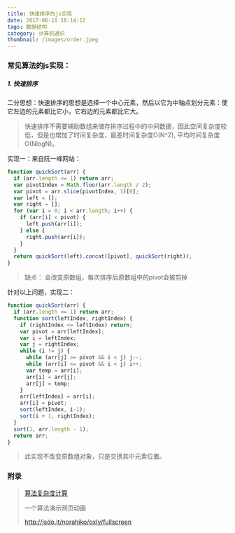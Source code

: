 ```yaml
---
title: 快速排序的js实现
date: 2017-06-18 18:14:12
tags: 数据结构
category: 计算机通识
thumbnail: /images/order.jpeg
---
```


### 常见算法的js实现：

##### 1. 快速排序

二分思想：快速排序的思想是选择一个中心元素，然后以它为中轴点划分元素：使它左边的元素都比它小，它右边的元素都比它大。

> 快速排序不需要辅助数组来储存排序过程中的中间数据，因此空间复杂度较低，但是也增加了时间复杂度，最差时间复杂度O(N^2), 平均时间复杂度O(NlogN)。

实现一：来自阮一峰网站：

```javascript
function quickSort(arr) {
  if (arr.length <= 1) return arr;
  var pivotIndex = Math.floor(arr.length / 2);
  var pivot = arr.slice(pivotIndex, 1)[0];
  var left = [];
  var right = [];
  for (var i = 0; i < arr.length; i++) {
    if (arr[i] < pivot) {
      left.push(arr[i]);
    } else {
      right.push(arr[i]);
    }
  }
  return quickSort(left).concat([pivot], quickSort(right));
}
```

> 缺点： 会改变原数组，每次排序后原数组中的pivot会被剪掉



针对以上问题，实现二：

```javascript
function quickSort(arr) {
  if (arr.length <= 1) return arr;
  function sort(leftIndex, rightIndex) {
    if (rightIndex <= leftIndex) return;
   	var pivot = arr[leftIndex];
	var i = leftIndex;
    var j = rightIndex;
	while (i != j) {
      while (arr[j] >= pivot && i < j) j--;
      while (arr[i] <= pivot && i < j) i++;
      var temp = arr[i];
      arr[i] = arr[j];
      arr[j] = temp;
	}
    arr[leftIndex] = arr[i];
    arr[i] = pivot;
    sort(leftIndex, i-1);
    sort(i + 1, rightIndex);
  }
  sort(1, arr.length - 1);
  return arr;
}
```

> 此实现不改变原数组对象，只是交换其中元素位置。









### 附录

> [算法复杂度计算](http://blog.csdn.net/wuxinyicomeon/article/details/5996675)
>
> 一个算法演示网页动画
>
> http://jsdo.it/norahiko/oxIy/fullscreen
